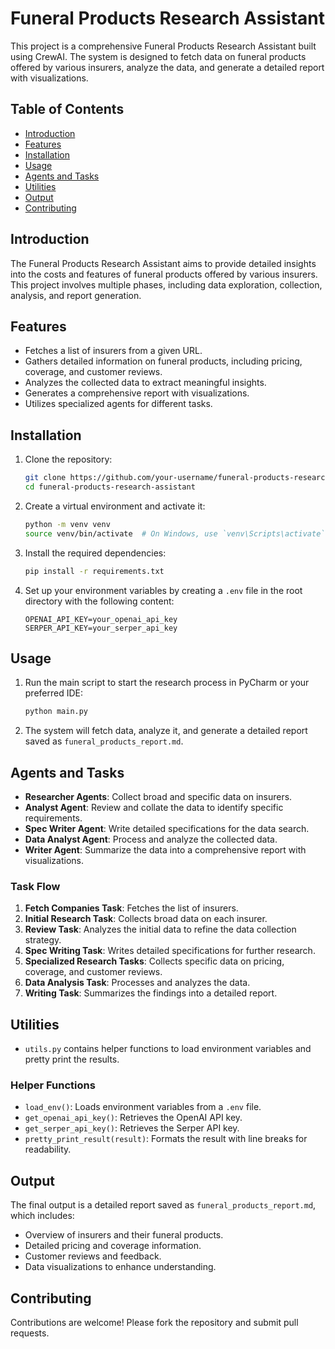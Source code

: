 # Funeral Products Research Assistant

This project is a comprehensive Funeral Products Research Assistant built using CrewAI. The system is designed to fetch data on funeral products offered by various insurers, analyze the data, and generate a detailed report with visualizations.

## Table of Contents

- [Introduction](#introduction)
- [Features](#features)
- [Installation](#installation)
- [Usage](#usage)
- [Agents and Tasks](#agents-and-tasks)
- [Utilities](#utilities)
- [Output](#output)
- [Contributing](#contributing)

## Introduction

The Funeral Products Research Assistant aims to provide detailed insights into the costs and features of funeral products offered by various insurers. This project involves multiple phases, including data exploration, collection, analysis, and report generation.

## Features

- Fetches a list of insurers from a given URL.
- Gathers detailed information on funeral products, including pricing, coverage, and customer reviews.
- Analyzes the collected data to extract meaningful insights.
- Generates a comprehensive report with visualizations.
- Utilizes specialized agents for different tasks.

## Installation

1. Clone the repository:
    ```bash
    git clone https://github.com/your-username/funeral-products-research-assistant.git
    cd funeral-products-research-assistant
    ```

2. Create a virtual environment and activate it:
    ```bash
    python -m venv venv
    source venv/bin/activate  # On Windows, use `venv\Scripts\activate`
    ```

3. Install the required dependencies:
    ```bash
    pip install -r requirements.txt
    ```

4. Set up your environment variables by creating a `.env` file in the root directory with the following content:
    ```
    OPENAI_API_KEY=your_openai_api_key
    SERPER_API_KEY=your_serper_api_key
    ```

## Usage

1. Run the main script to start the research process in PyCharm or your preferred IDE:
    ```bash
    python main.py
    ```

2. The system will fetch data, analyze it, and generate a detailed report saved as `funeral_products_report.md`.

## Agents and Tasks

- **Researcher Agents**: Collect broad and specific data on insurers.
- **Analyst Agent**: Review and collate the data to identify specific requirements.
- **Spec Writer Agent**: Write detailed specifications for the data search.
- **Data Analyst Agent**: Process and analyze the collected data.
- **Writer Agent**: Summarize the data into a comprehensive report with visualizations.

### Task Flow

1. **Fetch Companies Task**: Fetches the list of insurers.
2. **Initial Research Task**: Collects broad data on each insurer.
3. **Review Task**: Analyzes the initial data to refine the data collection strategy.
4. **Spec Writing Task**: Writes detailed specifications for further research.
5. **Specialized Research Tasks**: Collects specific data on pricing, coverage, and customer reviews.
6. **Data Analysis Task**: Processes and analyzes the data.
7. **Writing Task**: Summarizes the findings into a detailed report.

## Utilities

- `utils.py` contains helper functions to load environment variables and pretty print the results.

### Helper Functions

- `load_env()`: Loads environment variables from a `.env` file.
- `get_openai_api_key()`: Retrieves the OpenAI API key.
- `get_serper_api_key()`: Retrieves the Serper API key.
- `pretty_print_result(result)`: Formats the result with line breaks for readability.

## Output

The final output is a detailed report saved as `funeral_products_report.md`, which includes:

- Overview of insurers and their funeral products.
- Detailed pricing and coverage information.
- Customer reviews and feedback.
- Data visualizations to enhance understanding.

## Contributing

Contributions are welcome! Please fork the repository and submit pull requests.

